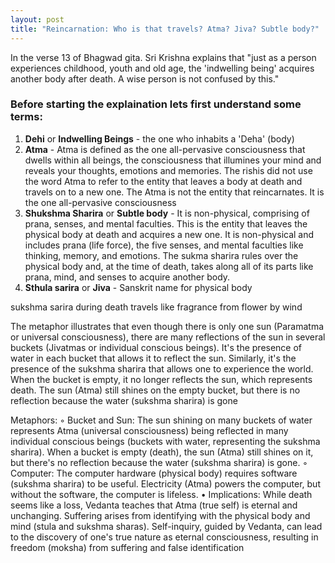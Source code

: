 ```yaml
---
layout: post
title: "Reincarnation: Who is that travels? Atma? Jiva? Subtle body?"
---
```


In the verse 13 of Bhagwad gita. Sri Krishna explains that "just as a person experiences childhood, youth and old age, the 'indwelling being' acquires another body after death. A wise person is not confused by this."

### Before starting the explaination lets first understand some terms:
1. **Dehi** or **Indwelling Beings** - the one who inhabits a 'Deha' (body)
2. **Atma** - Atma is defined as the one all-pervasive consciousness that dwells within all beings, the consciousness that illumines your mind and reveals your thoughts, emotions and memories. The rishis did not use the word Atma to refer to the entity that leaves a body at death and travels on to a new one. The Atma is not the entity that reincarnates. It is the one all-pervasive consciousness
3. **Shukshma Sharira** or **Subtle body** - It is non-physical, comprising of prana, senses, and mental faculties. This is the entity that leaves the physical body at death and acquires a new one. It is non-physical and includes prana (life force), the five senses, and mental faculties like thinking, memory, and emotions. The sukma sharira rules over the physical body and, at the time of death, takes along all of its parts like prana, mind, and senses to acquire another body.
4. **Sthula sarira** or **Jiva** -  Sanskrit name for physical body




sukshma sarira during death travels like fragrance from flower by wind




The metaphor illustrates that even though there is only one sun (Paramatma or universal consciousness), there are many reflections of the sun in several buckets (Jivatmas or individual conscious beings). It's the presence of water in each bucket that allows it to reflect the sun. Similarly, it's the presence of the sukshma sharira that allows one to experience the world. When the bucket is empty, it no longer reflects the sun, which represents death. The sun (Atma) still shines on the empty bucket, but there is no reflection because the water (sukshma sharira) is gone



Metaphors:
◦
Bucket and Sun: The sun shining on many buckets of water represents Atma (universal consciousness) being reflected in many individual conscious beings (buckets with water, representing the sukshma sharira). When a bucket is empty (death), the sun (Atma) still shines on it, but there's no reflection because the water (sukshma sharira) is gone.
◦
Computer: The computer hardware (physical body) requires software (sukshma sharira) to be useful. Electricity (Atma) powers the computer, but without the software, the computer is lifeless.
•
Implications: While death seems like a loss, Vedanta teaches that Atma (true self) is eternal and unchanging. Suffering arises from identifying with the physical body and mind (stula and sukshma sharas). Self-inquiry, guided by Vedanta, can lead to the discovery of one's true nature as eternal consciousness, resulting in freedom (moksha) from suffering and false identification